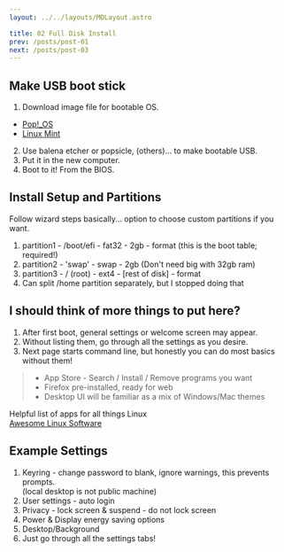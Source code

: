 ```yaml
---
layout: ../../layouts/MDLayout.astro

title: 02 Full Disk Install
prev: /posts/post-01
next: /posts/post-03
---
```



## Make USB boot stick
1. Download image file for bootable OS.
- [Pop!_OS](https://pop.system76.com/)
- [Linux Mint](https://www.linuxmint.com/download.php)
2. Use balena etcher or popsicle, (others)... to make bootable USB.
3. Put it in the new computer.
4. Boot to it! From the BIOS.

## Install Setup and Partitions
Follow wizard steps basically... option to choose custom partitions if you want.

1. partition1 - /boot/efi - fat32 - 2gb - format (this is the boot table; required!)
2. partition2 - 'swap' - swap - 2gb     (Don't need big with 32gb ram)
3. partition3 - / (root) - ext4 - [rest of disk] - format
4. Can split /home partition separately, but I stopped doing that

## I should think of more things to put here?
1. After first boot, general settings or welcome screen may appear.
2. Without listing them, go through all the settings as you desire.
3. Next page starts command line, but honestly you can do most basics without them!
> * App Store - Search / Install / Remove programs you want<br>
> * Firefox pre-installed, ready for web<br>
> * Desktop UI will be familiar as a mix of Windows/Mac themes

Helpful list of apps for all things Linux<br>
[Awesome Linux Software](https://github.com/luong-komorebi/Awesome-Linux-Software)

## Example Settings
1. Keyring - change password to blank, ignore warnings, this prevents prompts. <br>(local desktop is not public machine)
2. User settings - auto login
3. Privacy - lock screen & suspend - do not lock screen
4. Power & Display energy saving options
5. Desktop/Background
6. Just go through all the settings tabs!

